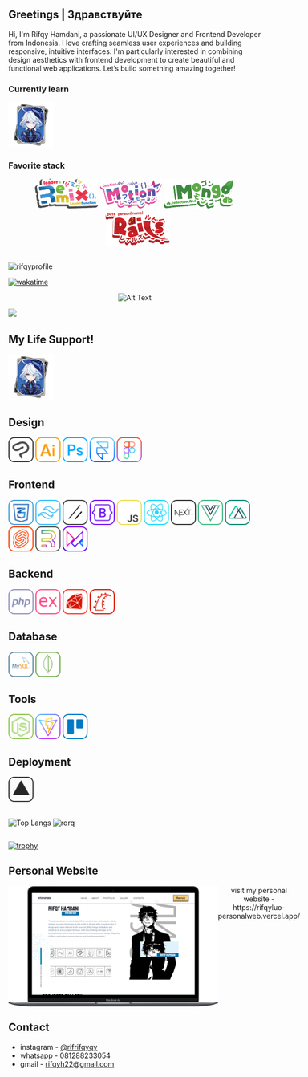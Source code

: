 ## Greetings | Здравствуйте
Hi, I'm Rifqy Hamdani, a passionate UI/UX Designer and Frontend Developer from Indonesia. I love crafting seamless user experiences and building responsive, intuitive interfaces. I'm particularly interested in combining design aesthetics with frontend development to create beautiful and functional web applications. Let’s build something amazing together!

### Currently learn
<div>
  <img src ="./furina_item.png" style=" height: 90px; "/>
</div>
 
### Favorite stack 
<div align="center">
  <img src="./sketch/remixkawai@2x.png" style=" height: 60px"/>
  <img src="./sketch/framermotionkawai2.svg" style=" height: 60px"/>
  <img src="./sketch/mongodbkawai.svg" style=" height: 60px"/>
  <img src="./sketch/railskawai.png" style=" height: 70px; margin-left: 12px"/>
</div>

##
<span align="left" inline>
  <img align="center" src="https://komarev.com/ghpvc/?username=rifrifqyqy&label=Profile%20views&color=0e75b6&style=for-the-badge" alt="rifqyprofile" />
  
  [![wakatime](https://wakatime.com/badge/user/1a07ecd8-7cd5-46ac-a6bf-cae452cbcce9.svg/?style=for-the-badge)](https://wakatime.com/@1a07ecd8-7cd5-46ac-a6bf-cae452cbcce9)
</span>

<p align="center">
  <img src="https://i.ytimg.com/vi/BVgJOYQcKDY/hq720.jpg?sqp=-oaymwEhCK4FEIIDSFryq4qpAxMIARUAAAAAGAElAADIQj0AgKJD&rs=AOn4CLB94gnYQM2IIpxJSxovV3RlTiZ-fg" alt="Alt Text" style="height:240px" />
</p>
<img src="https://storage.kodeteks.com/line.gif">

## My Life Support!

<div style="">
<img src ="./furina_item.png" style=" height: 90px; "/>
</div>

## Design
<div>
  <img src ="./sketch/csp.svg" style=" height: 50px; "/>
  <img src ="./sketch/illustrator.svg" style=" height: 50px; "/>
  <img src ="./sketch/photoshop.svg" style=" height: 50px; "/>
  <img src ="./sketch/framer.svg" style=" height: 50px; "/>
  <img src ="./sketch/figma.svg" style=" height: 50px; "/>
</div>

## Frontend
<div>
  <img src ="./sketch/css.svg" style=" height: 50px; "/>
  <img src ="./sketch/tailwind.svg" style=" height: 50px; "/>
  <img src ="./sketch/shadcn.svg" style=" height: 50px; "/>
  <img src ="./sketch/bootstrap.svg" style=" height: 50px; "/>
  <img src ="./sketch/js.svg" style=" height: 50px; "/>
  <img src ="./sketch/react.svg" style=" height: 50px; "/>
  <img src ="./sketch/next.svg" style=" height: 50px; "/>
  <img src ="./sketch/vue.svg" style=" height: 50px; "/>
  <img src ="./sketch/nuxt.svg" style=" height: 50px; "/>
  <img src ="./sketch/svelte.svg" style=" height: 50px; "/>
  <img src ="./sketch/remixjs.png" style=" height: 50px; "/>
  <img src ="./sketch/framermotion.svg" style=" height: 50px; "/>
</div>

## Backend
<div>
  <img src ="./sketch/php.svg" style=" height: 50px; "/>
  <img src ="./sketch/express.svg" style=" height: 50px; "/>
  <img src ="./sketch/ruby.svg" style=" height: 50px; "/>
  <img src ="./sketch/rails.svg" style=" height: 50px; "/>
</div>

## Database
<div>
  <img src ="./sketch/sql.svg" style=" height: 50px; "/>
  <img src ="./sketch/mongodb.svg" style=" height: 50px; "/>
</div>

## Tools
<div>
  <img src ="./sketch/nodejs.svg" style=" height: 50px; "/>
  <img src ="./sketch/vitejs.png" style=" height: 50px; "/>
  <img src ="./sketch/trello.svg" style=" height: 50px; "/>
</div>

## Deployment
<div>
  <img src ="./sketch/vercel.png" style=" height: 50px; "/>
</div>

##
<p align="left" style="width: 100%;">
  <img src="https://github-readme-stats.vercel.app/api/top-langs/?username=rifrifqyqy&layout=compact&langs_count=10&theme=gruvbox&hide_border=true&size_weight=0.5&count_weight=0.4&hide=yacc,swift,scss,less,mcfunction,makefile,ragel,c,cplusplus,hack,html,cmake,cpp,dart,c++,cp" alt="Top Langs" style="height: 200px"  />
  <img src="https://github-readme-streak-stats.herokuapp.com/?user=rifrifqyqy&theme=gruvbox&hide_border=true" alt="rqrq" style="height: 200px" />  
</p>

##
<p align="left">
  
  [![trophy](https://github-profile-trophy.vercel.app/?username=rifrifqyqy&rank=-C,-?&theme=gruvbox&no-frame=true)](https://github.com/ryo-ma/github-profile-trophy)
</p>


##  Personal Website
<div align="center" display="flex" style="display:flex">
  <img src="./mockup.png" style="height:240px; width: min-content "/>
  <div align="center">
  visit my personal website
  - https://rifqyluo-personalweb.vercel.app/
  </div>
</div>



## Contact
- instagram - [@rifrifqyqy](https://www.instagram.com/rifrifqyqy/)
- whatsapp - [081288233054](https://api.whatsapp.com/send?phone=6281288233054)
- gmail - rifqyh22@gmail.com

## 

<p align="center" style="width: 100%;">

</p>


<!-- Proudly created with GPRM ( https://gprm.itsvg.in ) -->
